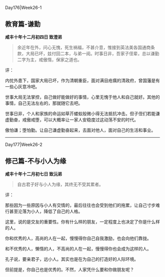 Day176|Week26-1

## 教育篇-谦勤

**咸丰十年十二月初四日 致澄弟**

>余近年在外，问心无愧，死生祸福，不甚介意，惟接到英法美各国通商条款，大局已坏，兹付回二本，与弟一阅。时事日非，吾家子侄辈，总以谦勤二字为主，戒傲惰，保家之道也。

评：

内忧外患下，国家大局已坏，作为清朝重臣，面对满目疮痍的清政府，曾国藩是有一些心灰意冷吧。

世事大局无法掌控，自己做好能做好的事情，心里无愧于他人和自己就好。其他的事情，自己无法左右的，那就随它去吧。

世事日非，个人和家族的命运如草芥蝼蚁般微小得无法抵抗冲击。但子侄们若能谦虚勤奋，戒傲戒堕，可以大概率让一家人安稳度过这动荡不安的时代。

傲怕谦；堕怕勤。让自己谦虚勤奋起来，去面对他人，面对自己的生活和事业。

------

Day177|Week26-2

## 修己篇-不与小人为缘

**咸丰十年十二月初七日 致沅弟**

>自古君子好与小人为缘，其终无不受其累者。

评：

那些因为一些原因与小人有交情的，最后往往也会受到他们的拖累，让自己寸步难行甚至沦落为小人，降低了自己的人格。

这里，说的是交友的重要性。你有什么样的朋友，一定程度上也决定了你是什么样的人。

你和优秀的人，高尚的人在一起，慢慢得你自己自我激励，也会向他们靠拢。

和不优秀的人，懒惰的人，不高尚的人在一起，慢慢得你也会成为这样的人。

孔子说，要亲君子，远小人。其实也是在为自己的打造好的人际环境。

但前提是，你自己也是优秀的。不然，人家凭什么要和你做朋友呢？





